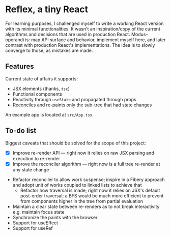 # Reflex, a tiny React

For learning purposes, I challenged myself to write a working React version with its minimal functionalities. It wasn't an inspiration/copy of the current algorithms and decisions that are used in production React. Modus-operandi is: map API surface and behavior, implement myself here, and later contrast with production React's implementations. The idea is to slowly converge to those, as mistakes are made.

## Features 

Current state of affairs it supports:

- JSX elements (thanks, `tsc`)
- Functional components
- Reactivity through `useState` and propagated through props
- Reconciles and re-paints only the sub-tree that had state changes

An example app is located at `src/App.tsx`.

## To-do list

Biggest caveats that should be solved for the scope of this project:

- [x] Improve re-render API –– right now it relies on raw JSX parsing and execution to re-render
- [x] Improve the reconciler algorithm –– right now is a full tree re-render at any state change
- Refactor reconciler to allow work suspense; inspire in a Fibery approach and adopt unit of works coupled to linked lists to achieve that
    - Refactor how traversal is made; right now it relies on JSX's default post-order traversal; a BFS would be much more efficient to prevent from components higher in the tree from partial evaluation
- Maintain a clear state between re-renders as to not break interactivity e.g. maintain focus state
- Synchronize the paints with the browser
- Support for useEffect
- Support for useRef 
